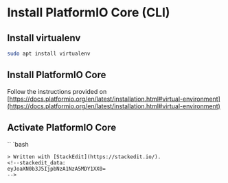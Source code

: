 # Install PlatformIO Core (CLI)
## Install virtualenv


```bash
sudo apt install virtualenv
```
## Install PlatformIO Core

Follow the instructions provided on [https://docs.platformio.org/en/latest/installation.html#virtual-environment](https://docs.platformio.org/en/latest/installation.html#virtual-environment)

## Activate PlatformIO Core

`` `bash
```
> Written with [StackEdit](https://stackedit.io/).
<!--stackedit_data:
eyJoaXN0b3J5IjpbNzA1NzA5MDY1XX0=
-->